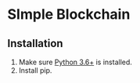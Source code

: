 # SImple Blockchain



## Installation

1. Make sure [Python 3.6+](https://www.python.org/downloads/) is installed. 
2. Install pip.